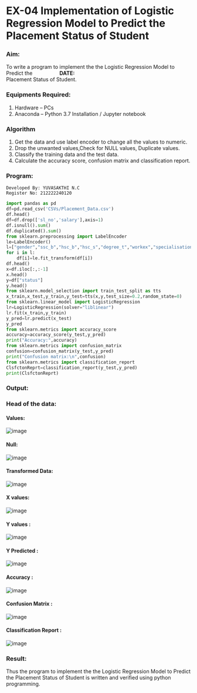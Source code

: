 # EX-04 Implementation of Logistic Regression Model to Predict the Placement Status of Student
### Aim:
To write a program to implement the the Logistic Regression Model to Predict the &emsp;&emsp;&emsp;&emsp;&emsp;**DATE:** <br>Placement Status of Student.
### Equipments Required:
1. Hardware – PCs
2. Anaconda – Python 3.7 Installation / Jupyter notebook
### Algorithm
1. Get the data and use label encoder to change all the values to numeric.
2. Drop the unwanted values,Check for NULL values, Duplicate values. 
3. Classify the training data and the test data. 
4. Calculate the accuracy score, confusion matrix and classification report.
### Program:
```
Developed By: YUVASAKTHI N.C
Register No: 212222240120
```
```Python
import pandas as pd
df=pd.read_csv('CSVs/Placement_Data.csv')
df.head()
df=df.drop(['sl_no','salary'],axis=1)
df.isnull().sum()
df.duplicated().sum()
from sklearn.preprocessing import LabelEncoder
le=LabelEncoder()
l=["gender","ssc_b","hsc_b","hsc_s","degree_t","workex","specialisation","status"]
for i in l:
    df[i]=le.fit_transform(df[i])
df.head()
x=df.iloc[:,:-1]
x.head()
y=df["status"]
y.head()
from sklearn.model_selection import train_test_split as tts
x_train,x_test,y_train,y_test=tts(x,y,test_size=0.2,random_state=0)
from sklearn.linear_model import LogisticRegression
lr=LogisticRegression(solver="liblinear") 
lr.fit(x_train,y_train)
y_pred=lr.predict(x_test)
y_pred
from sklearn.metrics import accuracy_score
accuracy=accuracy_score(y_test,y_pred)
print("Accuracy:",accuracy)
from sklearn.metrics import confusion_matrix
confusion=confusion_matrix(y_test,y_pred)
print("Confusion matrix:\n",confusion)
from sklearn.metrics import classification_report
ClsfctonReprt=classification_report(y_test,y_pred)
print(ClsfctonReprt)
```
### Output:
### Head of the data:
#### Values:

![image](https://github.com/IamShakthi/Implementation-of-Logistic-Regression-Model-to-Predict-the-Placement-Status-of-Student/assets/117913445/f0e71c61-cba7-4067-87e9-97a7a2c6f4e9)

#### Null:

![image](https://github.com/IamShakthi/Implementation-of-Logistic-Regression-Model-to-Predict-the-Placement-Status-of-Student/assets/117913445/fb86d529-541a-4dba-8a6e-8c7bbe9ebc5a)

#### Transformed Data:
![image](https://github.com/IamShakthi/Implementation-of-Logistic-Regression-Model-to-Predict-the-Placement-Status-of-Student/assets/117913445/a62190b4-17b2-4398-a589-e1fda2509bf6)


#### X values:
![image](https://github.com/IamShakthi/Implementation-of-Logistic-Regression-Model-to-Predict-the-Placement-Status-of-Student/assets/117913445/f135226b-1c91-4a5e-8093-8f83b6af32a9)


#### Y values :
![image](https://github.com/IamShakthi/Implementation-of-Logistic-Regression-Model-to-Predict-the-Placement-Status-of-Student/assets/117913445/352243ae-7615-418a-acd4-eaeeaea2ed62)

#### Y Predicted :
![image](https://github.com/IamShakthi/Implementation-of-Logistic-Regression-Model-to-Predict-the-Placement-Status-of-Student/assets/117913445/84c59ec8-6c3a-4979-90f1-55e16de5d7e8)

#### Accuracy :
![image](https://github.com/IamShakthi/Implementation-of-Logistic-Regression-Model-to-Predict-the-Placement-Status-of-Student/assets/117913445/8a7b4202-227e-447b-a24c-80953ea64ce7)


#### Confusion Matrix :
![image](https://github.com/IamShakthi/Implementation-of-Logistic-Regression-Model-to-Predict-the-Placement-Status-of-Student/assets/117913445/e5cdeb8f-6dd4-4804-91dc-adb74a8986e6)


#### Classification Report :

![image](https://github.com/IamShakthi/Implementation-of-Logistic-Regression-Model-to-Predict-the-Placement-Status-of-Student/assets/117913445/b71748a1-b228-49fe-9fec-6cd2588c92f2)



### Result:
Thus the program to implement the the Logistic Regression Model to Predict the Placement Status of Student is written and verified using python programming.

